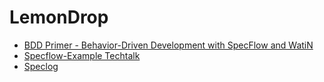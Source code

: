 # LemonDrop

- [BDD Primer - Behavior-Driven Development with SpecFlow and WatiN](https://msdn.microsoft.com/en-us/magazine/gg490346.aspx)
- [Specflow-Example Techtalk](https://github.com/techtalk/SpecFlow-Examples)
- [Speclog](http://www.speclog.net)